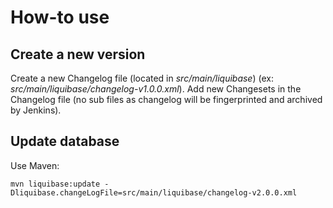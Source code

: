    # How-to use
   
   ## Create a new version
   Create a new Changelog file (located in _src/main/liquibase_) (ex: _src/main/liquibase/changelog-v1.0.0.xml_).
   Add new Changesets in the Changelog file (no sub files as changelog will be fingerprinted and archived by Jenkins).
   
   ## Update database
   Use Maven:
   ```
   mvn liquibase:update -Dliquibase.changeLogFile=src/main/liquibase/changelog-v2.0.0.xml
   ```
   